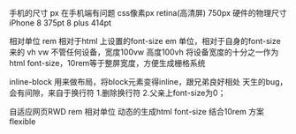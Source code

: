 手机的尺寸
px 在手机端有问题
css像素px  retina(高清屏) 750px
硬件的物理尺寸 iPhone 8 375pt  8 plus 414pt


相对单位
rem 相对于html 上设置的font-size
em 单位，相对于自身的font-size来的
vh  vw 不管任何设备，宽度100vw 高度100vh
将设备宽度的十分之一作为html font-size，10rem等于整屏宽度，方便生成栅格系统

inline-block
用来做布局，将block元素变得inline，跟兄弟良好相处
天生的bug，会有间隙，来自于换行符
1.删除换行符
2.父亲上font-size为0；


自适应网页RWD
rem 相对单位 动态的生成html font-size
结合10rem 方案 flexible